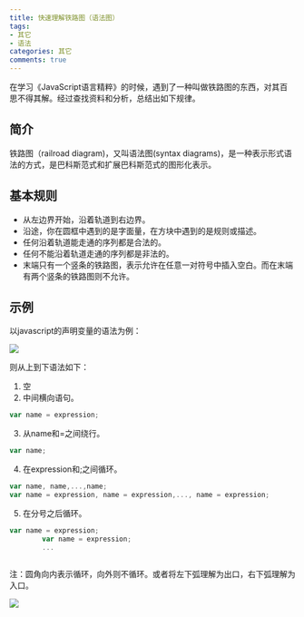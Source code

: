 ```yaml
---
title: 快速理解铁路图（语法图）
tags: 
- 其它
- 语法
categories: 其它
comments: true
---
```

在学习《JavaScript语言精粹》的时候，遇到了一种叫做铁路图的东西，对其百思不得其解。经过查找资料和分析，总结出如下规律。

## 简介
铁路图（railroad diagram)，又叫语法图(syntax diagrams)，是一种表示形式语法的方式，是巴科斯范式和扩展巴科斯范式的图形化表示。

## 基本规则
* 从左边界开始，沿着轨道到右边界。
* 沿途，你在圆框中遇到的是字面量，在方块中遇到的是规则或描述。
* 任何沿着轨道能走通的序列都是合法的。
* 任何不能沿着轨道走通的序列都是非法的。
* 末端只有一个竖条的铁路图，表示允许在任意一对符号中插入空白。而在末端有两个竖条的铁路图则不允许。

## 示例
以javascript的声明变量的语法为例：

![](http://onq4mw6xi.bkt.clouddn.com/blog3-1.png)

则从上到下语法如下：

1. 空
2. 中间横向语句。
``` javascript
var name = expression;
```
3. 从name和=之间绕行。
``` javascript
var name; 
```
4. 在expression和;之间循环。
``` javascript
var name, name,...,name;
var name = expression, name = expression,..., name = expression;
```
5. 在分号之后循环。
``` javascript
var name = expression;  
        var name = expression;  
        ... 
        
```
注：圆角向内表示循环，向外则不循环。或者将左下弧理解为出口，右下弧理解为入口。

![](http://onq4mw6xi.bkt.clouddn.com/blog3-2.jpg)